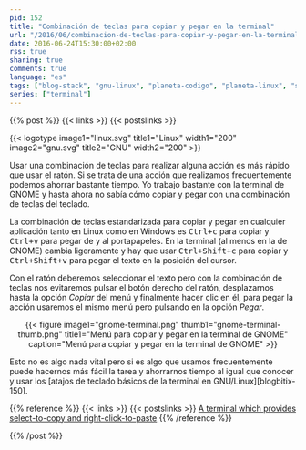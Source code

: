```yaml
---
pid: 152
title: "Combinación de teclas para copiar y pegar en la terminal"
url: "/2016/06/combinacion-de-teclas-para-copiar-y-pegar-en-la-terminal/"
date: 2016-06-24T15:30:00+02:00
rss: true
sharing: true
comments: true
language: "es"
tags: ["blog-stack", "gnu-linux", "planeta-codigo", "planeta-linux", "software-libre"]
series: ["terminal"]
---
```


{{% post %}}
{{< links >}}
{{< postslinks >}}

{{< logotype image1="linux.svg" title1="Linux" width1="200" image2="gnu.svg" title2="GNU" width2="200" >}}

Usar una combinación de teclas para realizar alguna acción es más rápido que usar el ratón. Si se trata de una acción que realizamos frecuentemente podemos ahorrar bastante tiempo. Yo trabajo bastante con la terminal de GNOME y hasta ahora no sabía cómo copiar y pegar con una combinación de teclas del teclado.

La combinación de teclas estandarizada para copiar y pegar en cualquier aplicación tanto en Linux como en Windows es <kbd>Ctrl+c</kbd> para copiar y <kbd>Ctrl+v</kbd> para pegar de y al portapapeles. En la terminal (al menos en la de GNOME) cambia ligeramente y hay que usar <kbd>Ctrl+Shift+c</kbd> para copiar y <kbd>Ctrl+Shift+v</kbd> para pegar el texto en la posición del cursor.

Con el ratón deberemos seleccionar el texto pero con la combinación de teclas nos evitaremos pulsar el botón derecho del ratón, desplazarnos hasta la opción _Copiar_ del menú y finalmente hacer clic en él, para pegar la acción usaremos el mismo menú pero pulsando en la opción _Pegar_.

<div class="media" style="text-align: center;">
    {{< figure
        image1="gnome-terminal.png" thumb1="gnome-terminal-thumb.png" title1="Menú para copiar y pegar en la terminal de GNOME"
        caption="Menú para copiar y pegar en la terminal de GNOME" >}}
</div>

Esto no es algo nada vital pero si es algo que usamos frecuentemente puede hacernos más fácil la tarea y ahorrarnos tiempo al igual que conocer y usar los [atajos de teclado básicos de la terminal en GNU/Linux][blogbitix-150].

{{% reference %}}
{{< links >}}
{{< postslinks >}}
[A terminal which provides select-to-copy and right-click-to-paste](http://askubuntu.com/questions/211292/a-terminal-which-provides-select-to-copy-and-right-click-to-paste)
{{% /reference %}}

{{% /post %}}
